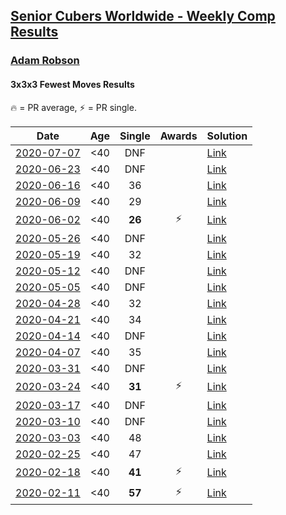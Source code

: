 <style>table {white-space: nowrap;}</style>

## [Senior Cubers Worldwide - Weekly Comp Results](/scw-comp/results/)
### [Adam Robson](README.md)
#### 3x3x3 Fewest Moves Results

<span style="white-space: nowrap;">🔥 = PR average</span>, <span style="white-space: nowrap;">⚡ = PR single</span>.

| Date | Age | Single | Awards | Solution |
| :--: | :--: | :--: | :--: | :-- |
| [2020-07-07](../../results/2020-07-07/333fm.md) | <40 | DNF |  | [Link](https://www.facebook.com/events/881997795616111/permalink/882722368876987) |
| [2020-06-23](../../results/2020-06-23/333fm.md) | <40 | DNF |  | [Link](https://www.facebook.com/events/284763775909443/permalink/288363335549487) |
| [2020-06-16](../../results/2020-06-16/333fm.md) | <40 | 36 |  | [Link](https://www.facebook.com/events/753945178677521/permalink/754313368640702) |
| [2020-06-09](../../results/2020-06-09/333fm.md) | <40 | 29 |  | [Link](https://www.facebook.com/events/855783411578420/permalink/856901441466617) |
| [2020-06-02](../../results/2020-06-02/333fm.md) | <40 | **26** | ⚡ | [Link](https://www.facebook.com/events/3920457157996941/permalink/3937885802920743) |
| [2020-05-26](../../results/2020-05-26/333fm.md) | <40 | DNF |  | [Link](https://www.facebook.com/events/2622968941252005/permalink/2624514677764098) |
| [2020-05-19](../../results/2020-05-19/333fm.md) | <40 | 32 |  | [Link](https://www.facebook.com/events/568280284126471/permalink/568550517432781) |
| [2020-05-12](../../results/2020-05-12/333fm.md) | <40 | DNF |  | [Link](https://www.facebook.com/events/2563130363933815/permalink/2563354400578078) |
| [2020-05-05](../../results/2020-05-05/333fm.md) | <40 | DNF |  | [Link](https://www.facebook.com/events/271150663928664/permalink/272946070415790) |
| [2020-04-28](../../results/2020-04-28/333fm.md) | <40 | 32 |  | [Link](https://www.facebook.com/events/339284923718995/permalink/340722156908605) |
| [2020-04-21](../../results/2020-04-21/333fm.md) | <40 | 34 |  | [Link](https://www.facebook.com/events/573932290186676/permalink/575276710052234) |
| [2020-04-14](../../results/2020-04-14/333fm.md) | <40 | DNF |  | [Link](https://www.facebook.com/events/1537311246473343/permalink/1538327449705056) |
| [2020-04-07](../../results/2020-04-07/333fm.md) | <40 | 35 |  | [Link](https://www.facebook.com/events/253518435802861/permalink/253622479125790) |
| [2020-03-31](../../results/2020-03-31/333fm.md) | <40 | DNF |  | [Link](https://www.facebook.com/events/500266387310754/permalink/501846950486031) |
| [2020-03-24](../../results/2020-03-24/333fm.md) | <40 | **31** | ⚡ | [Link](https://www.facebook.com/events/500266387310754/permalink/501846950486031) |
| [2020-03-17](../../results/2020-03-17/333fm.md) | <40 | DNF |  | [Link](https://www.facebook.com/events/210706923625115/permalink/212164103479397) |
| [2020-03-10](../../results/2020-03-10/333fm.md) | <40 | DNF |  | [Link](https://www.facebook.com/events/640532176759268/permalink/641414366671049) |
| [2020-03-03](../../results/2020-03-03/333fm.md) | <40 | 48 |  | [Link](https://www.facebook.com/events/235909040903027/permalink/238294293997835) |
| [2020-02-25](../../results/2020-02-25/333fm.md) | <40 | 47 |  | [Link](https://www.facebook.com/events/215751886207638/permalink/218167222632771) |
| [2020-02-18](../../results/2020-02-18/333fm.md) | <40 | **41** | ⚡ | [Link](https://www.facebook.com/groups/1604105099735401/permalink/2146673152145257) |
| [2020-02-11](../../results/2020-02-11/333fm.md) | <40 | **57** | ⚡ | [Link](https://www.facebook.com/groups/1604105099735401/permalink/2138923996253506) |


<!-- Global site tag (gtag.js) - Google Analytics -->
<script async src="https://www.googletagmanager.com/gtag/js?id=UA-86348435-3"></script>
<script>window.dataLayer = window.dataLayer || []; function gtag() {dataLayer.push(arguments);} gtag('js', new Date()); gtag('config', 'UA-86348435-3');</script>

